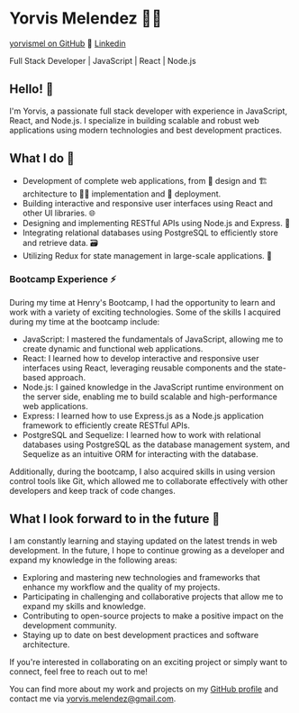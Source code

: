 # Yorvis Melendez 👨‍💻

[yorvismel on GitHub](https://github.com/yorvismel) 🚀
[Linkedin](https://www.linkedin.com/in/yorvis-mel%C3%A9ndez-29421a259/)

Full Stack Developer | JavaScript | React | Node.js

## Hello! 👋
I'm Yorvis, a passionate full stack developer with experience in JavaScript, React, and Node.js. I specialize in building scalable and robust web applications using modern technologies and best development practices. 

## What I do 💼

- Development of complete web applications, from 🎨 design and 🏗️ architecture to 👨‍💻 implementation and 🚀 deployment.
- Building interactive and responsive user interfaces using React and other UI libraries. 🌐
- Designing and implementing RESTful APIs using Node.js and Express. 🚀
- Integrating relational databases using PostgreSQL to efficiently store and retrieve data. 🗃️
- Utilizing Redux for state management in large-scale applications. 🔄

### Bootcamp Experience ⚡️
During my time at Henry's Bootcamp, I had the opportunity to learn and work with a variety of exciting technologies. Some of the skills I acquired during my time at the bootcamp include:

- JavaScript: I mastered the fundamentals of JavaScript, allowing me to create dynamic and functional web applications.
- React: I learned how to develop interactive and responsive user interfaces using React, leveraging reusable components and the state-based approach.
- Node.js: I gained knowledge in the JavaScript runtime environment on the server side, enabling me to build scalable and high-performance web applications.
- Express: I learned how to use Express.js as a Node.js application framework to efficiently create RESTful APIs.
- PostgreSQL and Sequelize: I learned how to work with relational databases using PostgreSQL as the database management system, and Sequelize as an intuitive ORM for interacting with the database.

Additionally, during the bootcamp, I also acquired skills in using version control tools like Git, which allowed me to collaborate effectively with other developers and keep track of code changes.

## What I look forward to in the future 🔭

I am constantly learning and staying updated on the latest trends in web development. In the future, I hope to continue growing as a developer and expand my knowledge in the following areas:

- Exploring and mastering new technologies and frameworks that enhance my workflow and the quality of my projects.
- Participating in challenging and collaborative projects that allow me to expand my skills and knowledge.
- Contributing to open-source projects to make a positive impact on the development community.
- Staying up to date on best development practices and software architecture.

If you're interested in collaborating on an exciting project or simply want to connect, feel free to reach out to me!

You can find more about my work and projects on my [GitHub profile](https://github.com/yorvismel) and contact me via yorvis.melendez@gmail.com.


